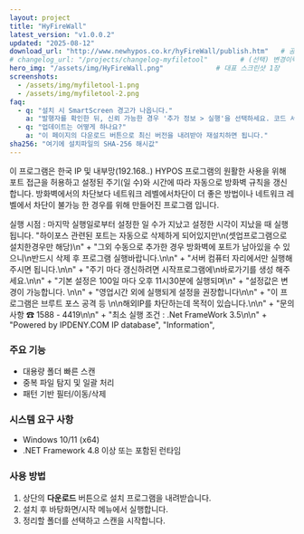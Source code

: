 ```yaml
---
layout: project
title: "HyFireWall"
latest_version: "v1.0.0.2"
updated: "2025-08-12"
download_url: "http://www.newhypos.co.kr/hyFireWall/publish.htm"   # 공개 배포: Pages에 올린 파일 경로
# changelog_url: "/projects/changelog-myfiletool"        # (선택) 변경이력 페이지가 있다면 경로
hero_img: "/assets/img/HyFireWall.png"             # 대표 스크린샷 1장
screenshots:
  - /assets/img/myfiletool-1.png
  - /assets/img/myfiletool-2.png
faq:
  - q: "설치 시 SmartScreen 경고가 나옵니다."
    a: "발행자를 확인한 뒤, 신뢰 가능한 경우 '추가 정보 > 실행'을 선택하세요. 코드 서명을 순차 적용 중입니다."
  - q: "업데이트는 어떻게 하나요?"
    a: "이 페이지의 다운로드 버튼으로 최신 버전을 내려받아 재설치하면 됩니다."
sha256: "여기에 설치파일의 SHA-256 해시값"
---
```


 이 프로그램은 한국 IP 및 내부망(192.168.*.*) HYPOS 프로그램의 원활한 사용을 위해 포트 접근을 허용하고
 설정된 주기(일 수)와 시간에 따라 자동으로 방화벽 규칙을 갱신합니다.
 방화벽에서의 차단보다 네트워크 레벨에서차단이 더 좋은 방법이나
 네트워크 레벨에서 차단이 불가능 한 경우를 위해 만들어진 프로그램 입니다.
 
 실행 시점 : 마지막 실행일로부터 설정한 일 수가 지났고 설정한 시각이 지났을 때 실행됩니다.
 "하이포스 관련된 포트는 자동으로 삭제하게 되어있지만\n(셋업프로그램으로 설치한경우만 해당)\n" +
 "그외 수동으로 추가한 경우 방화벽에 포트가 남아있을 수 있으니\n반드시 삭제 후 프로그램 실행바랍니다.\n\n" +
 "서버 컴퓨터 자리에서만 실행해주시면 됩니다.\n\n" +
 "주기 마다 갱신하려면 시작프로그램에\n바로가기를 생성 해주세요.\n\n" +
 "기본 설정은 100일 마다 오후 11시30분에 실행되며\n" +
 "설정값은 변경이 가능합니다. \n\n" +
 "영업시간 외에 실행되게 설정을 권장합니다\n\n" +
 "이 프로그램은 브루트 포스 공격 등 \n\n해외IP를 차단하는데 목적이 있습니다.\n\n" +
 "문의 사항 ☎ 1588 - 4419\n\n" +
 "최소 실행 조건 : .Net FrameWork 3.5\n\n" +
 "Powered by IPDENY.COM IP database",
 "Information",

### 주요 기능
- 대용량 폴더 빠른 스캔
- 중복 파일 탐지 및 일괄 처리
- 패턴 기반 필터/이동/삭제

### 시스템 요구 사항
- Windows 10/11 (x64)
- .NET Framework 4.8 이상 또는 포함된 런타임

### 사용 방법
1. 상단의 **다운로드** 버튼으로 설치 프로그램을 내려받습니다.
2. 설치 후 바탕화면/시작 메뉴에서 실행합니다.
3. 정리할 폴더를 선택하고 스캔을 시작합니다.
